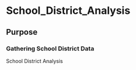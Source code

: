 # School_District_Analysis

## Purpose

### Gathering School District Data
School District Analysis
